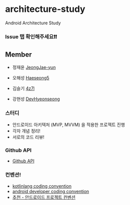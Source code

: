 # architecture-study
Android Architecture Study 

### Issue 탭 확인해주세요❗️❗️

## Member
- 정재윤 [JeongJae-yun](https://github.com/JeongJae-yun)

- 오해성 [Haeseong5](https://github.com/Haeseong5)

- 김슬기 [4z7l](https://github.com/4z7l)

- 강현성 [DevHyeonseong](https://github.com/DevHyeonseong)


### 스터디
- 안드로이드 아키텍처 (MVP, MVVM) 을 적용한 프로젝트 진행
- 각자 개념 정리!
- 서로의 코드 리뷰!

### Github API
- [Github API](https://developer.github.com/v3/)

### 컨벤션!
- [kotlinlang coding convention](https://kotlinlang.org/docs/reference/coding-conventions.html)
- [android developer coding convention](https://developer.android.com/kotlin/style-guide)
- [추천 - 안드로이드 프로젝트 컨벤션](https://github.com/PRNDcompany/android-style-guide/blob/master/Resource.md)




